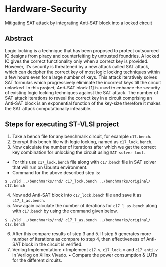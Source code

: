 # Hardware-Security
Mitigating SAT attack by integrating Anti-SAT block into a locked circuit

## Abstract
Logic locking is a technique that has been proposed
to protect outsourced IC designs from piracy and
counterfeiting by untrusted foundries. A locked IC gives
the correct functionality only when a correct key is provided.
However, it’s security is threatened by a new attack
called SAT attack, which can decipher the correct key of
most logic locking techniques within a few hours even
for a large number of keys. This attack iteratively solves
SAT formulas which progressively eliminate the incorrect
keys till the circuit unlocked. In this project, Anti-SAT
block [1] is used to enhance the security of existing logic
locking techniques against the SAT attack. The number
of SAT attack iterations to reveal the correct key in a
circuit comprising an Anti-SAT block is an exponential
function of the key-size therefore it makes the SAT attack
computationally infeasible.


## Steps for executing ST-VLSI project
1.	Take a bench file for any benchmark circuit, for example `c17.bench`.
2.	Encrypt this bench file with logic locking, named as `c17_lock.bench`.
3.	Now calculate the number of iterations after which we get the correct key combination for unlocking the circuit using `SAT solver tool`.
-	For this use `c17_lock.bench` file along with `c17.bench` file in SAT solver that will run on Ubuntu environment.
-	Command for the above described step is:

`$ ./sld ../benchmarks/rnd/ c17_lock.bench ../benchmarks/original/ c17.bench`

4.	Now add Anti-SAT block into `c17_lock.bench` file and save it as `c17_l_as.bench`.
5.	Now again calculate the number of iterations for `c17_l_as.bench` along with `c17.bench` by using the command given below.

`$ ./sld ../benchmarks/rnd/ c17_l_as.bench ../benchmarks/original/ c17.bench`

6.	After this compare results of step 3 and 5. If step 5 generates more number of iterations as compare to step 4, then effectiveness of Anti-SAT block in the circuit is verified.  
7.	Verilog Implementation:
•	Implement `c17.v`, `c17_lock.v` and `c17_anti.v` in Verilog on Xilinx Vivado. 
•	Compare the power consumption & LUTs for the different circuits.
